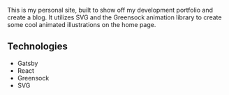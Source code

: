 This is my personal site, built to show off my development portfolio and create a blog. It utilizes SVG and the Greensock animation library to create some cool animated illustrations on the home page.

## Technologies

- Gatsby
- React
- Greensock
- SVG
